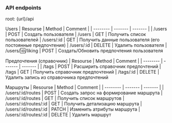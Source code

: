 ### API endpoints

root: {url}/api

Users
| Resourse   | Method  | Comment |
| --------   | ------- | ------- |
| /users     | POST    | Создать пользователя
| /users     | GET    | Получить список пользователей
| /users/:id | GET     | Получить данные пользователя (его постоянные предпочтения)
| /users/:id | DELETE  | Удалить пользователя
| /users/:id:/liking | POST | Создать/Обновить предпочтения пользователя

Предпочтения (справочник)
| Resourse   | Method  | Comment |
| --------   | ------- | ------- |
| /tags | POST  | Расширить справочник предпочтений
| /tags     | GET   | Получить справочник предпочтений
| /tags/:id | DELETE     | Удалить запись из справочника предпочтений

Маршруты
| Resourse   | Method  | Comment |
| --------   | ------- | ------- |
| /users/:id/routes | POST  | Создать запрос на формирование маршрута
| /users/:id/routes     | GET   | Получить список маршрутов
| /users/:id/routes/:id | GET   | Получить детализацию маршрута
| /users/:id/routes/:id | PATCH   | Изменить атрибуты маршрута
| /users/:id/routes/:id | DELETE   | Удалить маршрут
